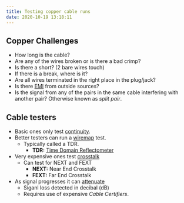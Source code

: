 ```yaml
---
title: Testing copper cable runs
date: 2020-10-19 13:18:11
---
```


## Copper Challenges

* How long is the cable?
* Are any of the wires broken or is there a bad crimp?
* Is there a short? (2 bare wires touch)
* If there is a break, where is it?
* Are all wires terminated in the right place in the plug/jack?
* Is there [EMI](2020-10-12--13-31-39Z--emi.md) from outside sources?
* Is the signal from any of the pairs in the same cable interfering with another
	pair? Otherwise known as *split pair*.

## Cable testers

* Basic ones only test [continuity](2020-10-19--13-22-22Z--continuity.md).
* Better testers can run a [wiremap](2020-10-19--13-23-15Z--wiremap.md) test.
  + Typically called a TDR.
    - **TDR:** [Time Domain Reflectometer](2020-10-19--14-16-02Z--tdr.md)
* Very expensive ones test [crosstalk](2020-10-19--13-26-24Z--crosstalk.md)
  + Can test for NEXT and FEXT
    - **NEXT:** Near End Crosstalk
    - **FEXT:** Far End Crosstalk
* As signal progresses it can [attenuate](2020-10-19--13-30-04Z--attenuate.md)
  + Siganl loss detected in decibal (dB)
  + Requires use of expensive *Cable Certifiers*.
